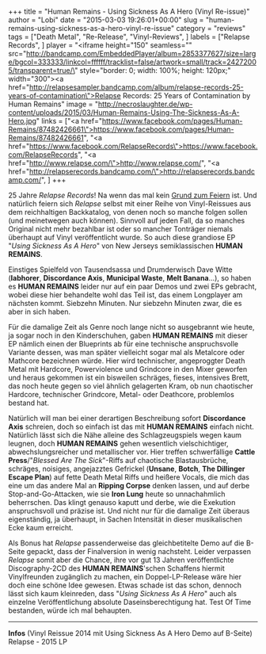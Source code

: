 +++
title = "Human Remains - Using Sickness As A Hero (Vinyl Re-issue)"
author = "Lobi"
date = "2015-03-03 19:26:01+00:00"
slug = "human-remains-using-sickness-as-a-hero-vinyl-re-issue"
category = "reviews"
tags = ["Death Metal", "Re-Release", "Vinyl-Reviews", ]
labels = ["Relapse Records", ]
player = "<iframe height=\"150\" seamless=\"\" src=\"http://bandcamp.com/EmbeddedPlayer/album=2853377627/size=large/bgcol=333333/linkcol=ffffff/tracklist=false/artwork=small/track=24272005/transparent=true/\" style=\"border: 0; width: 100%; height: 120px;\" width=\"300\"><a href=\"http://relapsesampler.bandcamp.com/album/relapse-records-25-years-of-contamination\">Relapse Records: 25 Years of Contamination by Human Remains</a></iframe>"
image = "http://necroslaughter.de/wp-content/uploads/2015/03/Human-Remains-Using-The-Sickness-As-A-Hero.jpg"
links = ["<a href=\"https://www.facebook.com/pages/Human-Remains/87482426661\">https://www.facebook.com/pages/Human-Remains/87482426661</a>", "<a href=\"https://www.facebook.com/RelapseRecords\">https://www.facebook.com/RelapseRecords</a>", "<a href=\"http://www.relapse.com/\">http://www.relapse.com/</a>", "<a href=\"http://relapserecords.bandcamp.com/\">http://relapserecords.bandcamp.com/</a>", ]
+++

25 Jahre _Relapse Records_! Na wenn das mal kein <a href="http://relapsesampler.bandcamp.com/">Grund zum Feiern</a> ist. Und natürlich feiern sich _Relapse_ selbst mit einer Reihe von Vinyl-Reissues aus dem reichhaltigen Backkatalog, von denen noch so manche folgen sollen (und meinetwegen auch können). Sinnvoll auf jeden Fall, da so manches Original nicht mehr bezahlbar ist oder so mancher Tonträger niemals überhaupt auf Vinyl veröffentlicht wurde. So auch diese grandiose EP "_Using Sickness As A Hero_" von New Jerseys semiklassischen **HUMAN REMAINS**.

Einstiges Spielfeld von Tausendsassa und Drumderwisch Dave Witte (**Iabhorer**, **Discordance Axis**, **Municipal Waste**, **Melt Banana**…), so haben es **HUMAN REMAINS** leider nur auf ein paar Demos und zwei EPs gebracht, wobei diese hier behandelte wohl das Teil ist, das einem Longplayer am nächsten kommt. Siebzehn Minuten. Nur siebzehn Minuten zwar, die es aber in sich haben.

Für die damalige Zeit als Genre noch lange nicht so ausgebrannt wie heute, ja sogar noch in den Kinderschuhen, gaben **HUMAN REMAINS** mit dieser EP nämlich einen der Blueprints ab für eine technische anspruchsvolle Variante dessen, was man später vielleicht sogar mal als Metalcore oder Mathcore bezeichnen würde. Hier wird technischer, angeproggter Death Metal mit Hardcore, Powerviolence und Grindcore in den Mixer geworfen und heraus gekommen ist ein bisweilen schräges, fieses, intensives Brett, das noch heute gegen so viel ähnlich gelagerten Kram, ob nun chaotischer Hardcore, technischer Grindcore, Metal- oder Deathcore, problemlos bestand hat.

Natürlich will man bei einer derartigen Beschreibung sofort **Discordance Axis** schreien, doch so einfach ist das mit **HUMAN REMAINS** einfach nicht. Natürlich lässt sich die Nähe alleine des Schlagzeugspiels wegen kaum leugnen, doch **HUMAN REMAINS** gehen wesentlich vielschichtiger, abwechslungsreicher und metallischer vor. Hier treffen schwerfällige **Cattle Press**/"_Blessed Are The Sick_"-Riffs auf chaotische Blastausbrüche, schräges, noisiges, angejazztes Gefrickel (**Unsane**, **Botch**, **The Dillinger Escape Plan**) auf fette Death Metal Riffs und heißere Vocals, die mich das eine um das andere Mal an **Ripping Corpse** denken lassen, und auf derbe Stop-and-Go-Attacken, wie sie **Iron Lung** heute so unnachahmlich beherrschen.
Das klingt genauso kaputt und derbe, wie die Exekution anspruchsvoll und präzise ist. Und nicht nur für die damalige Zeit überaus eigenständig, ja überhaupt, in Sachen Intensität in dieser musikalischen Ecke kaum erreicht.

Als Bonus hat _Relapse_ passenderweise das gleichbetitelte Demo auf die B-Seite gepackt, dass der Finalversion in wenig nachsteht. Leider verpassen _Relapse_ somit aber die Chance, ihre vor gut 13 Jahren veröffentlichte Discography-2CD des **HUMAN REMAINS**'schen Schaffens hiermit Vinylfreunden zugänglich zu machen, ein Doppel-LP-Release wäre hier doch eine schöne Idee gewesen. Etwas schade ist das schon, dennoch lässt sich kaum kleinreden, dass "_Using Sickness As A Hero_" auch als einzelne Veröffentlichung absolute Daseinsberechtigung hat. Test Of Time bestanden, würde ich mal behaupten.





---
**Infos**
(Vinyl Reissue 2014 mit Using Sickness As A Hero Demo auf B-Seite)
Relapse - 2015
LP
